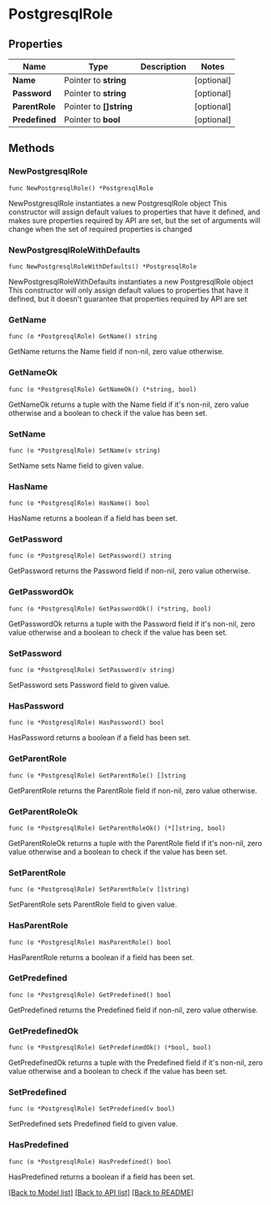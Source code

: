 # PostgresqlRole

## Properties

Name | Type | Description | Notes
------------ | ------------- | ------------- | -------------
**Name** | Pointer to **string** |  | [optional] 
**Password** | Pointer to **string** |  | [optional] 
**ParentRole** | Pointer to **[]string** |  | [optional] 
**Predefined** | Pointer to **bool** |  | [optional] 

## Methods

### NewPostgresqlRole

`func NewPostgresqlRole() *PostgresqlRole`

NewPostgresqlRole instantiates a new PostgresqlRole object
This constructor will assign default values to properties that have it defined,
and makes sure properties required by API are set, but the set of arguments
will change when the set of required properties is changed

### NewPostgresqlRoleWithDefaults

`func NewPostgresqlRoleWithDefaults() *PostgresqlRole`

NewPostgresqlRoleWithDefaults instantiates a new PostgresqlRole object
This constructor will only assign default values to properties that have it defined,
but it doesn't guarantee that properties required by API are set

### GetName

`func (o *PostgresqlRole) GetName() string`

GetName returns the Name field if non-nil, zero value otherwise.

### GetNameOk

`func (o *PostgresqlRole) GetNameOk() (*string, bool)`

GetNameOk returns a tuple with the Name field if it's non-nil, zero value otherwise
and a boolean to check if the value has been set.

### SetName

`func (o *PostgresqlRole) SetName(v string)`

SetName sets Name field to given value.

### HasName

`func (o *PostgresqlRole) HasName() bool`

HasName returns a boolean if a field has been set.

### GetPassword

`func (o *PostgresqlRole) GetPassword() string`

GetPassword returns the Password field if non-nil, zero value otherwise.

### GetPasswordOk

`func (o *PostgresqlRole) GetPasswordOk() (*string, bool)`

GetPasswordOk returns a tuple with the Password field if it's non-nil, zero value otherwise
and a boolean to check if the value has been set.

### SetPassword

`func (o *PostgresqlRole) SetPassword(v string)`

SetPassword sets Password field to given value.

### HasPassword

`func (o *PostgresqlRole) HasPassword() bool`

HasPassword returns a boolean if a field has been set.

### GetParentRole

`func (o *PostgresqlRole) GetParentRole() []string`

GetParentRole returns the ParentRole field if non-nil, zero value otherwise.

### GetParentRoleOk

`func (o *PostgresqlRole) GetParentRoleOk() (*[]string, bool)`

GetParentRoleOk returns a tuple with the ParentRole field if it's non-nil, zero value otherwise
and a boolean to check if the value has been set.

### SetParentRole

`func (o *PostgresqlRole) SetParentRole(v []string)`

SetParentRole sets ParentRole field to given value.

### HasParentRole

`func (o *PostgresqlRole) HasParentRole() bool`

HasParentRole returns a boolean if a field has been set.

### GetPredefined

`func (o *PostgresqlRole) GetPredefined() bool`

GetPredefined returns the Predefined field if non-nil, zero value otherwise.

### GetPredefinedOk

`func (o *PostgresqlRole) GetPredefinedOk() (*bool, bool)`

GetPredefinedOk returns a tuple with the Predefined field if it's non-nil, zero value otherwise
and a boolean to check if the value has been set.

### SetPredefined

`func (o *PostgresqlRole) SetPredefined(v bool)`

SetPredefined sets Predefined field to given value.

### HasPredefined

`func (o *PostgresqlRole) HasPredefined() bool`

HasPredefined returns a boolean if a field has been set.


[[Back to Model list]](../README.md#documentation-for-models) [[Back to API list]](../README.md#documentation-for-api-endpoints) [[Back to README]](../README.md)


